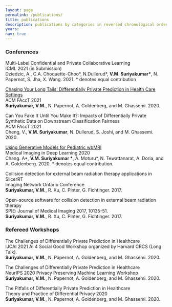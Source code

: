```yaml
---
layout: page
permalink: /publications/
title: publications
description: publications by categories in reversed chronological order.
years:
nav: true
---
```

### Conferences

Multi-Label Confidential and Private Collaborative Learning  
ICML 2021 (in Submission)  
Dziedzic, A., C.A. Choquette-Choo\*, N.Dullerud\*, **V.M. Suriyakumar\***, N. Papernot, S. Jha, X. Wang. 2021. * denotes equal contribution

[Chasing Your Long Tails: Differentially Private Prediction in Health Care Settings](https://arxiv.org/abs/2010.06667)    
ACM FAccT 2021  
**Suriyakumar, V.M.**, N. Papernot, A. Goldenberg, and M. Ghassemi. 2020.

Can You Fake It Until You Make It?: Impacts of Differentially Private Synthetic Data on Downstream Classification Fairness  
ACM FAccT 2021  
Cheng, V., **V.M. Suriyakumar**, N. Dullerud, S. Joshi, and M. Ghassemi. 2020.

[Using Generative Models for Pediatric wbMRI](https://arxiv.org/abs/2006.00727)   
Medical Imaging in Deep Learning 2020  
Chang. A\*, **V.M. Suriyakumar \***, A. Moturu\*, N. Tewattanarat, A. Doria, and A. Goldenberg.  2020. * denotes equal contribution.

Collision detection for external beam radiation therapy applications in SlicerRT  
Imaging Network Ontario Conference  
**Suriyakumar, V.M.**, R. Xu, C. Pinter, G. Fichtinger.  2017.

Open-source software for collision detection in external beam radiation therapy  
SPIE: Journal of Medical Imaging 2017, 10135-51.  
**Suriyakumar, V.M.**, R. Xu, C. Pinter, G. Fichtinger. 2017. 

### Refereed Workshops

The Challenges of Differentially Private Prediction in Healthcare    
IJCAI 2021 AI 4 Social Good Workshop organized by Harvard CRCS (Long Talk).     
**Suriyakumar, V.M.**, N. Papernot, A. Goldenberg, and M. Ghassemi. 2020. 

The Challenges of Differentially Private Prediction in Healthcare   
NeurIPS 2020 Privacy Preserving Machine Learning Workshop    
**Suriyakumar, V.M.**, N. Papernot, A. Goldenberg, and M. Ghassemi. 2020.

The Pitfalls of Differentially Private Prediction in Healthcare    
Theory and Practice of Differential Privacy 2020    
**Suriyakumar, V.M.**, N. Papernot, A. Goldenberg, and M. Ghassemi. 2020. 

